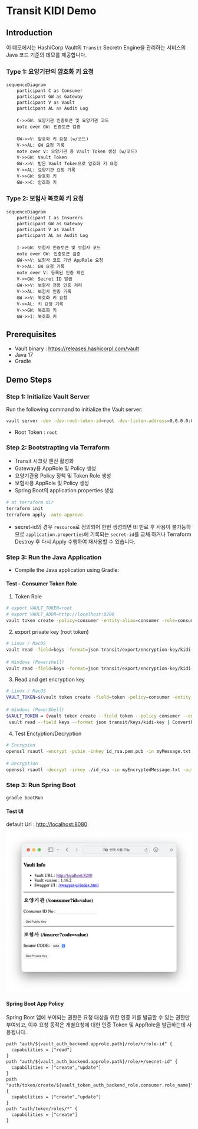 # Transit KIDI Demo

## Introduction

이 데모에서는 HashiCorp Vault의  `Transit` Secretn Engine을 관리하는 서비스의 Java 코드 기준의 데모를 제공합니다.

### Type 1: 요양기관의 암호화 키 요청

```mermaid
sequenceDiagram
    participant C as Consumer
    participant GW as Gateway
    participant V as Vault
    participant AL as Audit Log

    C->>GW: 요양기관 인증토큰 및 요양기관 코드
    note over GW: 인증토큰 검증
    
    GW->>V: 암호화 키 요청 (w/코드)
    V->>AL: GW 요청 기록
    note over V: 요양기관 용 Vault Token 생성 (w/코드)
    V->>GW: Vault Token
    GW->>V: 받은 Vault Token으로 암호화 키 요청
    V->>AL: 요양기관 요청 기록
    V->>GW: 암호화 키
    GW->>C: 암호화 키
```

### Type 2: 보험사 복호화 키 요청

```mermaid
sequenceDiagram
    participant I as Insurers
    participant GW as Gateway
    participant V as Vault
    participant AL as Audit Log

    I->>GW: 보험사 인증토큰 및 보험사 코드
    note over GW: 인증토큰 검증
    GW->>V: 보험사 코드 기반 AppRole 요청
    V->>AL: GW 요청 기록
    note over V: 등록된 인증 확인
    V->>GW: Secret ID 발급
    GW->>V: 보험사 전용 인증 처리
    V->>AL: 보험사 인증 기록
    GW->>V: 복호화 키 요청
    V->>AL: 키 요청 기록
    V->>GW: 복호화 키
    GW->>I: 복호화 키
```

## Prerequisites

* Vault binary : <https://releases.hashicorpl.com/vault>
* Java 17
* Gradle

## Demo Steps

### Step 1: Initialize Vault Server

Run the following command to initialize the Vault server:

```bash
vault server -dev -dev-root-token-id=root -dev-listen-address=0.0.0.0:8200 -log-level=trace
```

- Root Token : `root`

### Step 2: Bootstrapting via Terraform

- Transit 시크릿 엔진 활성화
- Gateway용 AppRole 및 Policy 생성
- 요양기관용 Policy 정책 및 Token Role 생성
- 보험사용 AppRole 및 Policy 생성
- Spring Boot의 application.properties 생성

```bash
# at terraform dir
terraform init
terraform apply -auto-approve
```

- secret-id의 경우 `resource`로 정의되어 한번 생성되면 ttl 만료 후 사용이 불가능하므로 `application.properties`에 기록되는 `secret-id`를 교체 하거나 Terraform Destroy 후 다시 Apply 수행하여 재사용할 수 있습니다.

### Step 3: Run the Java Application

- Compile the Java application using Gradle:


#### Test - Consumer Token Role

1. Token Role
```bash
# export VAULT_TOKEN=root
# export VAULT_ADDR=http://localhost:8200
vault token create -policy=consumer -entity-alias=consumer -role=consumer-role
```

2. export private key (root token)

```bash
# Linux / MacOS
vault read -field=keys -format=json transit/export/encryption-key/kidi-key | jq -r '."1"' > /tmp/id_rsa

# Windows (Powershell)
vault read -field=keys -format=json transit/export/encryption-key/kidi-key | ConvertFrom-Json | Select-Object -ExpandProperty 0 > /tmp/id_rsa
```

3. Read and get encryption key
```bash
# Linux / MacOS
VAULT_TOKEN=$(vault token create -field=token -policy=consumer -entity-alias=consumer -role=consumer-role) vault read -field=keys -format=json transit/keys/kidi-key | jq -r '."1"."public_key"' > /tmp/id_rsa.pem.pub

# Windows (PowerShell)
$VAULT_TOKEN = (vault token create --field token --policy consumer --entity-alias consumer --role consumer-role)
 vault read --field keys --format json transit/keys/kidi-key | ConvertFrom-Json -InputObject 0.public_key > C:\tmp\id_rsa.pem.pub
```

4. Test Enctyption/Decryption

```bash
# Encrypion
openssl rsautl -encrypt -pubin -inkey id_rsa.pem.pub -in myMessage.txt -out myEncryptedMessage.txt

# Decryption
openssl rsautl -decrypt -inkey ./id_rsa -in myEncryptedMessage.txt -out myMessageOrg.txt
```

### Step 3: Run Spring Boot

```bash
gradle bootRun
```

#### Test UI

default Url : <http://localhost:8080>

![image-20240520230353397](https://raw.githubusercontent.com/Great-Stone/images/master/picgo/image-20240520230353397.png)

#### Spring Boot App Policy

Spring Boot 앱에 부여되는 권한은 요청 대상을 위한 인증 키를 발급할 수 있는 권한만 부여되고, 이후 요청 동작은 개별요청에 대한 인증 Token 및 AppRole을 발급하는데 사용됩니다.

```hcl
path "auth/${vault_auth_backend.approle.path}/role/+/role-id" {
  capabilities = ["read"]
}
path "auth/${vault_auth_backend.approle.path}/role/+/secret-id" {
  capabilities = ["create","update"]
}
path "auth/token/create/${vault_token_auth_backend_role.consumer.role_name}" {
  capabilities = ["create","update"]
}
path "auth/token/roles/*" {
  capabilities = ["create"]
}
```